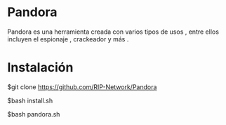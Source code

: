 # Pandora
Pandora es una herramienta creada con varios tipos de usos , entre ellos incluyen el espionaje , crackeador y más .
# Instalación

$git clone https://github.com/RIP-Network/Pandora

$bash install.sh

$bash pandora.sh
